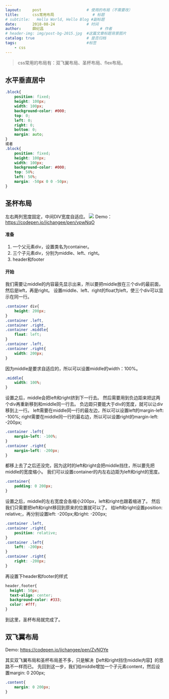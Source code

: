 ```yaml
---
layout:     post   				    # 使用的布局（不需要改）
title:      css常用布局 				# 标题 
# subtitle:   Hello World, Hello Blog #副标题
date:       2018-08-24 				# 时间
author:     薛纪昌 						# 作者
# header-img: img/post-bg-2015.jpg 	#这篇文章标题背景图片
catalog: true 						# 是否归档
tags:								#标签
    - css
---
```


>css常用的布局有：双飞翼布局、圣杯布局、flex布局。

## 水平垂直居中
```css
.block{
	position: fixed;
	height: 100px;
	width: 100px;
	background-color: #000;
	top: 0;
	left: 0;
	right: 0;
	bottom: 0;
	margin: auto;
}
或者
.block{
	position: fixed;
	height: 100px;
	width: 100px;
	background-color: #000;
	top: 50%;
	left: 50%;
	margin: -50px 0 0 -50px;
}
```

## 圣杯布局
左右两列宽度固定，中间DIV宽度自适应。
![](https://www.xuejichang.cn/web/upload/sbbj.png)
Demo：https://codepen.io/jichangee/pen/vpwNqO

#### 准备
1. 一个父元素div，设置类名为container。
2. 三个子元素div，分别为middle、left、right。
3. header和footer

#### 开始
我们需要让middle的内容最先显示出来，所以要把middle放在三个div的最前面，然后是left，再是right。
设置middle、left、right的float为left，使三个div可以显示在同一行。
```css
.container div{
	height: 200px;
}
.container .left,
.container .right,
.container .middle{
	float: left;
}
.container .left,
.container .right{
	width: 200px;
}
```
因为middle是要求自适应的，所以可以设置middle的width：100%。
```css
.middle{
	width: 100%;
}
```
设置之后，middle会把left和right挤到下一行去。
然后需要用到负边距来把这两个div再重新移到和middle同一行去。
负边距只要能大于div的宽度，就可以让div移到上一行。
left需要在middle同一行的最左边，所以可以设置left的margin-left: -100%;
right需要在middle同一行的最右边，所以可以设置right的margin-left: -200px;
```css
.container .left{
 	margin-left: -100%;
}
.container .right{
	margin-left: -200px;
}
```
都移上去了之后还没完，因为这时的left和right会把middle挡住，所以要先把middle的宽度缩小。
我们可以设置container的内左右边距为left和right的宽度。
```css
.container{
	padding: 0 200px;
}
```
设置之后，middle的左右宽度会各缩小200px，left和right也跟着缩进了。
然后我们只需要把left和right移回到原来的位置就可以了。
给left和right设置position: relative;，再分别设置left: -200px;和right: -200px;
```css
.container .left,
.container .right{
	position: relative;
}
.container .left{
	left: -200px;
}
.container .right{
	right: -200px;
}
```
再设置下header和footer的样式
```css
header,footer{
  height: 50px;
  text-align: center;
  background-color: #333;
  color: #fff;
}
```
到这里，圣杯布局就完成了。

## 双飞翼布局

Demo: https://codepen.io/jichangee/pen/ZvNOYe

其实双飞翼布局和圣杯布局差不多，只是解决【left和right挡住middle内容】的思路不一样而已。
先回到这一步，我们给middle增加一个子元素content，然后设置margin: 0 200px;
```css
.content{
	margin: 0 200px;
}
```